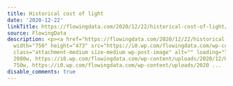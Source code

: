 ```yaml
---
title: Historical cost of light
date: '2020-12-22'
linkTitle: https://flowingdata.com/2020/12/22/historical-cost-of-light/
source: FlowingData
description: <p><a href="https://flowingdata.com/2020/12/22/historical-cost-of-light/"><img
  width="750" height="473" src="https://i0.wp.com/flowingdata.com/wp-content/uploads/2020/12/Historical-cost-of-light.png?fit=750%2C473&amp;ssl=1"
  class="attachment-medium size-medium wp-post-image" alt="" loading="lazy" srcset="https://i0.wp.com/flowingdata.com/wp-content/uploads/2020/12/Historical-cost-of-light.png?w=2080&amp;ssl=1
  2080w, https://i0.wp.com/flowingdata.com/wp-content/uploads/2020/12/Historical-cost-of-light.png?resize=750%2C473&amp;ssl=1
  750w, https://i0.wp.com/flowingdata.com/wp-content/uploads/2020 ...
disable_comments: true
---
```

<p><a href="https://flowingdata.com/2020/12/22/historical-cost-of-light/"><img width="750" height="473" src="https://i0.wp.com/flowingdata.com/wp-content/uploads/2020/12/Historical-cost-of-light.png?fit=750%2C473&amp;ssl=1" class="attachment-medium size-medium wp-post-image" alt="" loading="lazy" srcset="https://i0.wp.com/flowingdata.com/wp-content/uploads/2020/12/Historical-cost-of-light.png?w=2080&amp;ssl=1 2080w, https://i0.wp.com/flowingdata.com/wp-content/uploads/2020/12/Historical-cost-of-light.png?resize=750%2C473&amp;ssl=1 750w, https://i0.wp.com/flowingdata.com/wp-content/uploads/2020 ...